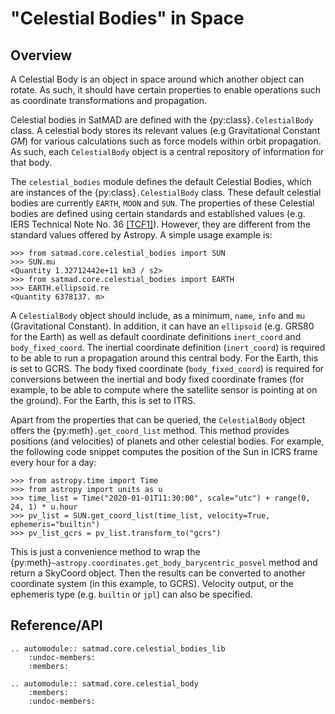 # "Celestial Bodies" in Space

## Overview

A Celestial Body is an object in space around which another object can rotate. As such, it should have certain properties to enable operations such as coordinate transformations and propagation.

Celestial bodies in SatMAD are defined with the {py:class}`.CelestialBody` class. A celestial body stores its relevant values (e.g Gravitational Constant $GM$) for various calculations such as force models within orbit propagation. As such, each `CelestialBody` object is a central repository of information for that body.

The `celestial_bodies` module defines the default Celestial Bodies, which are instances of the {py:class}`.CelestialBody` class. These  default celestial bodies are currently `EARTH`, `MOON` and `SUN`. The properties of these Celestial bodies are defined using certain standards and established values (e.g. IERS Technical Note No. 36 [[TCF1]](../references.md#time-and-coordinate-frames)). However, they are different from the standard values offered by Astropy. A simple usage example is:

    >>> from satmad.core.celestial_bodies import SUN
    >>> SUN.mu
    <Quantity 1.32712442e+11 km3 / s2>
    >>> from satmad.core.celestial_bodies import EARTH
    >>> EARTH.ellipsoid.re
    <Quantity 6378137. m>

A `CelestialBody` object should include, as a minimum, `name`, `info` and `mu` (Gravitational Constant). In addition, it can have an `ellipsoid` (e.g. GRS80 for the Earth) as well as default coordinate definitions `inert_coord` and `body_fixed_coord`. The inertial coordinate definition (`inert_coord`) is required to be able to run a propagation around this central body. For the Earth, this is set to GCRS. The body fixed coordinate (`body_fixed_coord`) is required for conversions between the inertial and body fixed coordinate frames (for example, to be able to compute where the satellite sensor is pointing at on the ground). For the Earth, this is set to ITRS.

Apart from the properties that can be queried, the `CelestialBody` object offers the {py:meth}`.get_coord_list` method. This method provides positions (and velocities) of planets and other celestial bodies. For example, the following code snippet computes the position of the Sun in ICRS frame every hour for a day:

    >>> from astropy.time import Time
    >>> from astropy import units as u
    >>> time_list = Time("2020-01-01T11:30:00", scale="utc") + range(0, 24, 1) * u.hour
    >>> pv_list = SUN.get_coord_list(time_list, velocity=True, ephemeris="builtin")
    >>> pv_list_gcrs = pv_list.transform_to("gcrs")

This is just a convenience method to wrap the {py:meth}`~astropy.coordinates.get_body_barycentric_posvel` method and return a SkyCoord object. Then the results can be converted to another coordinate system (in this example, to GCRS). Velocity output, or the ephemeris type (e.g. `builtin` or `jpl`) can also be specified.

## Reference/API

```{eval-rst}
.. automodule:: satmad.core.celestial_bodies_lib
    :undoc-members:
    :members:
```

```{eval-rst}
.. automodule:: satmad.core.celestial_body
    :members:
    :undoc-members:
```
